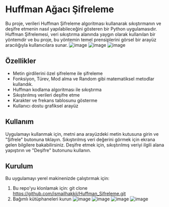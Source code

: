 # Huffman Ağacı Şifreleme


Bu proje, verileri Huffman Şifreleme algoritması kullanarak sıkıştırmanın ve deşifre etmenin nasıl yapılabileceğini gösteren bir Python uygulamasıdır. Huffman Şifrelemesi, veri sıkıştırma alanında yaygın olarak kullanılan bir yöntemdir ve bu proje, bu yöntemin temel prensiplerini görsel bir arayüz aracılığıyla kullanıcılara sunar.
![image](https://github.com/ismailhakkii/Huffman_Agaci_Sifreleme/assets/75014646/b5668953-6a30-4873-bc8a-8534fa808fe7)
![image](https://github.com/ismailhakkii/Huffman_Agaci_Sifreleme/assets/75014646/716896e8-0bac-40d1-8eca-c92533feaa13)
![image](https://github.com/ismailhakkii/Huffman_Agaci_Sifreleme/assets/75014646/df855337-ee04-4c52-b1a0-4e91040aa2be)


## Özellikler

- Metin girdilerini özel şifreleme ile şifreleme
- Fonksiyon, Türev, Mod alma ve  Random gibi matematiksel metodlar kullandık.
- Huffman kodlama algoritması ile sıkıştırma
- Sıkıştırılmış verileri deşifre etme
- Karakter ve frekans tablosunu gösterme
- Kullanıcı dostu grafiksel arayüz

## Kullanım

Uygulamayı kullanmak için, metni ana arayüzdeki metin kutusuna girin ve "Şifrele" butonuna tıklayın. Sıkıştırılmış veri  değerini görmek için ekrana gelen bilgilere bakabilirsiniz. Deşifre etmek için, sıkıştırılmış veriyi ilgili alana yapıştırın ve "Deşifre" butonunu kullanın.

## Kurulum

Bu uygulamayı yerel makinenizde çalıştırmak için:

1. Bu repo'yu klonlamak için:
git clone https://github.com/ismailhakkii/Huffman_Sifreleme.git
2. Bağımlı kütüphaneleri kurun
![image](https://github.com/ismailhakkii/Huffman_Agaci_Sifreleme/assets/75014646/edb8ea52-a244-4ee9-9d5b-ac956b668fff)
![image](https://github.com/ismailhakkii/Huffman_Agaci_Sifreleme/assets/75014646/b5fd305a-53ac-4154-9c2b-d5df1ec42392)
![image](https://github.com/ismailhakkii/Huffman_Agaci_Sifreleme/assets/75014646/19a2ace4-e6e9-4654-be5b-5b8d8c708ddb)
![image](https://github.com/ismailhakkii/Huffman_Agaci_Sifreleme/assets/75014646/10890197-63d7-4eff-a622-d53906f623ac)

